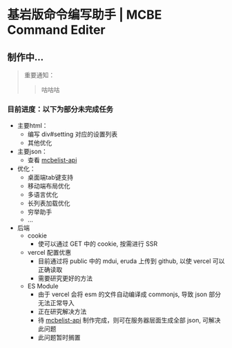# 基岩版命令编写助手 | MCBE Command Editer

## 制作中...

> 重要通知：
> > 咕咕咕

### 目前进度：以下为部分未完成任务

- 主要html：
    - 编写 div#setting 对应的设置列表
    - 其他优化
- 主要json：
    - 查看 [mcbelist-api](https://github.com/PFiS1737/mcbelist-api)
- 优化：
    - 桌面端tab键支持
    - 移动端布局优化
    - 多语言优化
    - 长列表加载优化
    - 穷举助手
    - ...
- 后端
    - cookie
        - 使可以通过 GET 中的 cookie, 按需进行 SSR
    - vercel 配置优惠
        - 目前通过将 public 中的 mdui, eruda 上传到 github, 以使 vercel 可以正确读取
        - 需要研究更好的方法
    - ES Module
        - 由于 vercel 会将 esm 的文件自动编译成 commonjs, 导致 json 部分无法正常导入
        - 正在研究解决方法
        - 待 [mcbelist-api](https://github.com/PFiS1737/mcbelist-api) 制作完成，则可在服务器层面生成全部 json, 可解决此问题
        - 此问题暂时搁置